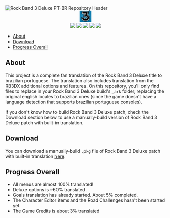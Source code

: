 <div>
<img src='./assets/header.webp' alt='Rock Band 3 Deluxe PT-BR Repository Header'>
</div>

<div align=center>
<img src='./assets/rockband3-icon.webp' width='36px' title='Rock Band Icon'/>
</div>

<div align=center>
<img src='https://img.shields.io/github/last-commit/ruggeryiury/rock-band-3-deluxe-ptbr?color=%23DDD&style=for-the-badge' /> <img src='https://img.shields.io/github/repo-size/ruggeryiury/rock-band-3-deluxe-ptbr?style=for-the-badge' /> <img src='https://img.shields.io/github/issues/ruggeryiury/rock-band-3-deluxe-ptbr?style=for-the-badge' /> <img src='https://img.shields.io/github/package-json/v/ruggeryiury/rock-band-3-deluxe-ptbr?style=for-the-badge' /> <img src='https://img.shields.io/github/license/ruggeryiury/rock-band-3-deluxe-ptbr?style=for-the-badge' />
</div>

- [About](#about)
- [Download](#download)
- [Progress Overall](#progress-overall)

## About

This project is a complete fan translation of the Rock Band 3 Deluxe title to brazilian portuguese. The translation also includes translation from the RB3DX additional options and features. On this repository, you'll only find files to replace in your Rock Band 3 Deluxe build's `_ark` folder, replacing the original english locales to brazilian ones (since the game doesn't have a language detection that supports brazilian portuguese consoles).

If you don't know how to build Rock Band 3 Deluxe patch, check the Download section below to use a manually-build version of Rock Band 3 Deluxe patch with built-in translation.

## Download

You can download a manually-build `.pkg` file of Rock Band 3 Deluxe patch with built-in translation [here](https://drive.google.com/file/d/1C2B6k_aH3neda6rMpV0BygtdB5Kc_SZL/view?usp=sharing).

## Progress Overall

- All menus are almost 100% translated!
- Deluxe options is ~60% translated.
- Goals translation has already started. About 5% completed.
- The Character Editor items and the Road Challenges hasn't been started yet.
- The Game Credits is about 3% translated
